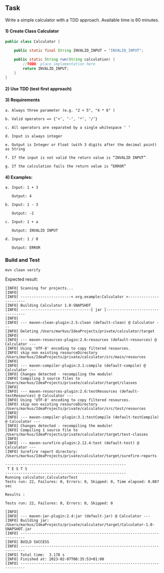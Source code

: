 ## Task

Write a simple calculator with a TDD approach. Available time is 60 minutes.

#### 1) Create Class Calculator 

```java
public class Calculator {

    public static final String INVALID_INPUT = "INVALID_INPUT";

    public static String run(String calculation) {
        //TODO: place implementation here
        return INVALID_INPUT;
    }
}    
```

#### 2) Use TDD (test first approach)

#### 3) Requirements

    a. Always three parameter (e.g. "2 + 5", "4 * 6" )

    b. Valid operators => {‘+’, ’-‘, ‘*’, ‘/’}

    c. All operators are separated by a single whitespace ’ ‘

    d. Input is always integer

    e. Output is Integer or Float (with 3 digits after the decimal point) as String

    f. If the input is not valid the return value is “INVALID INPUT”

    g. If the calculation fails the return value is “ERROR”

#### 4) Examples:

    a. Input: 1 + 3

       Output: 4

    b. Input: 1 - 3

       Output: -2

    c. Input: 1 + a

       Output: INVALID INPUT

    d. Input: 1 / 0

       Output: ERROR






### Build and Test

```shell
mvn clean verify
```

Expected result:
```shell
[INFO] Scanning for projects...
[INFO] 
[INFO] -----------------------< org.example:Calculator >-----------------------
[INFO] Building Calculator 1.0-SNAPSHOT
[INFO] --------------------------------[ jar ]---------------------------------
[INFO] 
[INFO] --- maven-clean-plugin:2.5:clean (default-clean) @ Calculator ---
[INFO] Deleting /Users/markus/IdeaProjects/private/calculator/target
[INFO] 
[INFO] --- maven-resources-plugin:2.6:resources (default-resources) @ Calculator ---
[INFO] Using 'UTF-8' encoding to copy filtered resources.
[INFO] skip non existing resourceDirectory /Users/markus/IdeaProjects/private/calculator/src/main/resources
[INFO] 
[INFO] --- maven-compiler-plugin:3.1:compile (default-compile) @ Calculator ---
[INFO] Changes detected - recompiling the module!
[INFO] Compiling 3 source files to /Users/markus/IdeaProjects/private/calculator/target/classes
[INFO] 
[INFO] --- maven-resources-plugin:2.6:testResources (default-testResources) @ Calculator ---
[INFO] Using 'UTF-8' encoding to copy filtered resources.
[INFO] skip non existing resourceDirectory /Users/markus/IdeaProjects/private/calculator/src/test/resources
[INFO] 
[INFO] --- maven-compiler-plugin:3.1:testCompile (default-testCompile) @ Calculator ---
[INFO] Changes detected - recompiling the module!
[INFO] Compiling 1 source file to /Users/markus/IdeaProjects/private/calculator/target/test-classes
[INFO] 
[INFO] --- maven-surefire-plugin:2.12.4:test (default-test) @ Calculator ---
[INFO] Surefire report directory: /Users/markus/IdeaProjects/private/calculator/target/surefire-reports

-------------------------------------------------------
 T E S T S
-------------------------------------------------------
Running calculator.CalculatorTest
Tests run: 22, Failures: 0, Errors: 0, Skipped: 0, Time elapsed: 0.087 sec

Results :

Tests run: 22, Failures: 0, Errors: 0, Skipped: 0

[INFO] 
[INFO] --- maven-jar-plugin:2.4:jar (default-jar) @ Calculator ---
[INFO] Building jar: /Users/markus/IdeaProjects/private/calculator/target/Calculator-1.0-SNAPSHOT.jar
[INFO] ------------------------------------------------------------------------
[INFO] BUILD SUCCESS
[INFO] ------------------------------------------------------------------------
[INFO] Total time:  3.178 s
[INFO] Finished at: 2023-02-07T08:35:53+01:00
[INFO] ------------------------------------------------------------------------
```